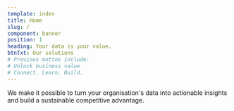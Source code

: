 ```yaml
---
template: index
title: Home
slug: /
component: banner
position: 1
heading: Your data is your value.
btnTxt: Our solutions
# Previous mottos include:
# Unlock business value
# Connect. Learn. Build.
---
```


We make it possible to turn your organisation's data into actionable insights and build a sustainable competitive advantage.
